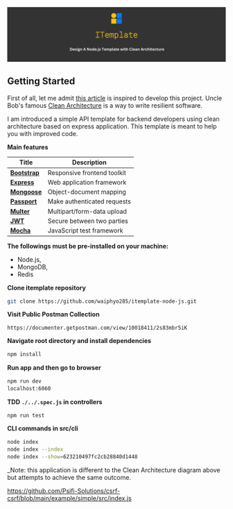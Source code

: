 <img src="./public/images/readme/readme-cover.jpg" >

## Getting Started

First of all, let me admit [this article](https://mannhowie.com/clean-architecture-node) is inspired to develop this project. Uncle Bob's famous [Clean Architecture](https://blog.cleancoder.com/uncle-bob/2012/08/13/the-clean-architecture.html) is a way to write resilient software.

I am introduced a simple API template for backend developers using clean architecture based on express application. This template is meant to help you with improved code.

**Main features**

| Title                                   | Description                 |
| --------------------------------------- | --------------------------- |
| [**Bootstrap**](https://bit.ly/3VQCqXA) | Responsive frontend toolkit |
| [**Express**](https://bit.ly/3FeNkRi)   | Web application framework   |
| [**Mongoose**](https://bit.ly/3TA0ZGT)  | Object-document mapping     |
| [**Passport**](https://bit.ly/3W24cAr)  | Make authenticated requests |
| [**Multer**](https://bit.ly/3NhgEZr)    | Multipart/form-data upload  |
| [**JWT**](https://bit.ly/3W2dNrg)       | Secure between two parties  |
| [**Mocha**](https://bit.ly/3f95w3Q)     | JavaScript test framework   |

**The followings must be pre-installed on your machine:**

- Node.js,
- MongoDB,
- Redis

**Clone itemplate repository**

```bash
git clone https://github.com/waiphyo285/itemplate-node-js.git
```

**Visit Public Postman Collection**

```
https://documenter.getpostman.com/view/10018411/2s83mbr5iK
```

**Navigate root directory and install dependencies**

```bash
npm install
```

**Run app and then go to browser**

```bash
npm run dev
localhost:6060
```

**TDD `./../.spec.js` in controllers**

```
npm run test
```

**CLI commands in src/cli**

```bash
node index
node index --index
node index --show=623210497fc2cb28840d1448
```

\_Note: this application is different to the Clean Architecture diagram above but attempts to achieve the same outcome.

https://github.com/Psifi-Solutions/csrf-csrf/blob/main/example/simple/src/index.js